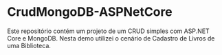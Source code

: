 # CrudMongoDB-ASPNetCore
Este repositório contém um projeto de um CRUD simples com ASP.NET Core e MongoDB. Nesta demo utilizei o cenário de Cadastro de Livros de uma Biblioteca.

